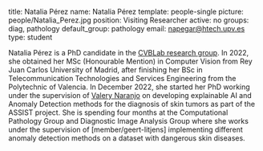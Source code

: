title: Natalia Pérez
name: Natalia Pérez
template: people-single
picture: people/Natalia_Perez.jpg
position: Visiting Researcher
active: no
groups: diag, pathology
default_group: pathology
email: napegar@htech.upv.es
type: student

Natalia Pérez is a PhD candidate in the [CVBLab research group](https://www.cvblab.webs.upv.es/). In 2022, she obtained her MSc (Honourable Mention) in Computer Vision from Rey Juan Carlos University of Madrid, after finishing her BSc in Telecommunication Technologies and Services Engineering from the Polytechnic of Valencia. In December 2022, she started her PhD working under the supervision of [Valery Naranjo](https://www.linkedin.com/in/valerynaranjo/) on developing explainable AI and Anomaly Detection methods for the diagnosis of skin tumors as part of the ASSIST project. She is spending four months at the Computational Pathology Group and Diagnostic Image Analysis Group where she works under the supervision of [member/geert-litjens] implementing different anomaly detection methods on a dataset with dangerous skin diseases.
